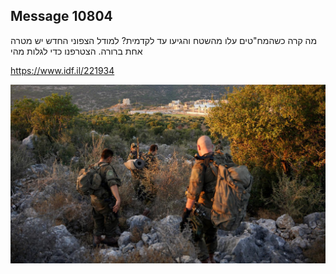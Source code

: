 ## Message 10804

מה קרה כשהמח"טים עלו מהשטח והגיעו עד לקדמית?
למודל הצפוני החדש יש מטרה אחת ברורה. הצטרפנו כדי לגלות מהי

https://www.idf.il/221934

![Photo](./10804/10804_photo.jpg)
